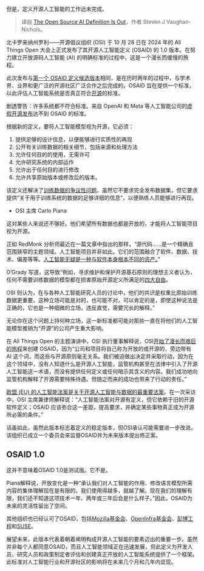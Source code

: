 
<!--
title: 开源人工智能定义已发布
cover: https://cdn.thenewstack.io/media/2024/10/e64eae66-carlo-piana-sjvn.jpg
-->

但是，定义开源人工智能的工作远未完成。

> 译自 [The Open Source AI Definition Is Out](https://thenewstack.io/the-open-source-ai-definition-is-out/)，作者 Steven J Vaughan-Nichols。

北卡罗来纳州罗利——开源倡议组织 (OSI) 于 10 月 28 日在 2024 年的 All Things Open 大会上正式发布了其开源人工智能定义 (OSAID) 的 1.0 版本。在努力建立开放源码人工智能 (AI) 的明确标准的过程中，这是一个漫长而缓慢的旅程。

此次发布与[第一个 OSAID 定义候选版本](https://thenewstack.io/osi-finalizes-a-humble-first-definition-of-open-source-ai/)相同，是在历时两年的过程中，与学术界、业界和更广泛的开源社区广泛合作之后完成的。OSAID 旨在提供一个标准，以此评估人工智能系统是否真正符合[开源](https://thenewstack.io/open-source/)的标准。

剧透警告：许多系统都不符合标准。来自 OpenAI 和 Meta 等人工智能公司的[虚假开源发布](https://www.theregister.com/2024/10/25/opinion_open_washing/)达不到 OSAID 的标准。

根据新的定义，要将人工智能模型视为开源，它必须：

1. 提供足够的设计信息，以便能够进行实质性的再现
2. 公开有关训练数据的相关细节，包括来源和处理方法
3. 允许任何目的的使用，无需许可
4. 允许研究系统的内部运作
5. 允许出于任何目的进行修改
6. 允许共享原始版本或修改后的版本。

该定义还解决了[训练数据的争议性问题](https://thenewstack.io/open-source-ai-what-about-data-transparency/)。虽然它不要求完全发布数据集，但它要求提供“关于用于训练系统的数据的足够详细的信息”，以便熟练人员能够进行再现。

- OSI 主席 Carlo Piana

这对某些人来说还不够好。他们希望所有数据也都是开放的，才能将人工智能项目视为开源。

正如 RedMonk 分析师最近在一篇文章中指出的那样，“源代码……是一个精确且范围狭窄的主题领域。人工智能项目并非如此。它们的范围融合了软件、数据、技术、偏差等等。[人工智能无疑是一种与软件本身根本不同的资产。](https://redmonk.com/sogrady/2024/10/22/from-open-source-to-ai/)”

O’Grady 写道，这导致“例如，寻求维护和保护开源基石原则的理想主义者认为，任何不需要训练数据的模型都在损害原始开源定义所满足的[四大自由](https://en.wikipedia.org/wiki/Free_and_open-source_software)。

OSI 则认为，在与各种人工智能研究人员的讨论中，他们的共识是权重比原始训练数据更重要。这种立场可能是对的，也可能不对。可以肯定的是，即使这种说法是正确的，它也是一种细微的立场，违反直觉，需要冗长的解释。”

无论你在这个问题上持何种立场，这一新标准都可能对那些一直在将他们的人工智能模型推销为“开源”的公司产生重大影响。

在 All Things Open 的主题演讲中，OSI 执行董事解释说，OSI[开始了漫长而艰巨的旅程](https://thenewstack.io/osi-finalizes-a-humble-first-definition-of-open-source-ai/)来创建 OSAID，因为“公司和项目将自己称为开放的或开源的，旁边带有 AI 这个词，而这些与开源原则毫无关系。我们被迫做出决定并采取行动，因为在这个领域中，没有人知道什么是开源人工智能，监管机构甚至在法律中引入了开源人工智能这一术语，而没有提供任何定义或任何暗示其含义的内容。我们成功地向监管机构解释了开源需要特殊待遇。但随之而来的成功也带来了行动的责任。”

[欧盟 (EU) 的人工智能法案是关于开源人工智能与数据的最重要法案](https://www.europarl.europa.eu/topics/en/article/20230601STO93804/eu-ai-act-first-regulation-on-artificial-intelligence)。在一次采访中，OSI 主席兼律师解释说：“人工智能法案对开源有定义，但它依赖于旧的开源软件定义；OSAID 应该弥合这一差距，提高要求，并确定某些事物真正成为开源所必需的条件。”

话虽如此，虽然此版本标志着定义的稳定版本，但OSI承认可能需要进一步改进。该组织已成立一个委员会来监督OSAID并为未来版本提出修正案。

## OSAID 1.0

这并不意味着OSAID 1.0是测试版。它不是。

Piana解释说，开放变化是一种“承认我们对人工智能的作用、修改语言模型所需内容的集体理解现在是有限的。我们使用得越多，就越了解。现在我们的理解有限，我们还不知道这项技术一年、两年或三年后会是什么样子。”因此，OSAID为未来的灵活性留出了空间。

其他组织也已经认可了OSAID，包括[Mozilla基金会](https://foundation.mozilla.org/en/)、[OpenInfra基金会](https://openinfra.dev/)、[彭博工程](https://www.bloomberg.com/company/what-we-do/engineering-cto/)和[SUSE](https://www.suse.com/)。

展望未来，此版本代表着朝着阐明构成开源人工智能的要素迈出的重要一步。虽然并非每个人都同意OSAID，而且人工智能领域正在迅速发展，但此定义为开发人员、研究人员和政策制定者评估和创建真正开放的人工智能系统提供了一个框架。此标准对人工智能行业和开源社区的影响将在未来几个月和几年内显现。
